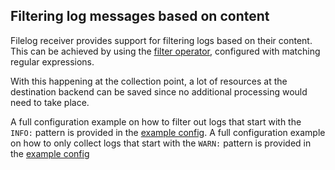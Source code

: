 ## Filtering log messages based on content

Filelog receiver provides support for filtering logs based on their content. This can be achieved by using
the [filter operator](https://github.com/open-telemetry/opentelemetry-collector-contrib/blob/main/pkg/stanza/docs/operators/filter.md),
configured with matching regular expressions.

With this happening at the collection point, a lot of resources at the destination backend
can be saved since no additional processing would need to take place.

A full configuration example on how to filter out logs that start with the `INFO:` pattern is
provided in the [example config](./otel-col-config-filter-out-logs.yaml).
A full configuration example on how to only collect logs that start with the `WARN:` pattern is provided in
the [example config](./otel-col-config-filter-in-logs.yaml)